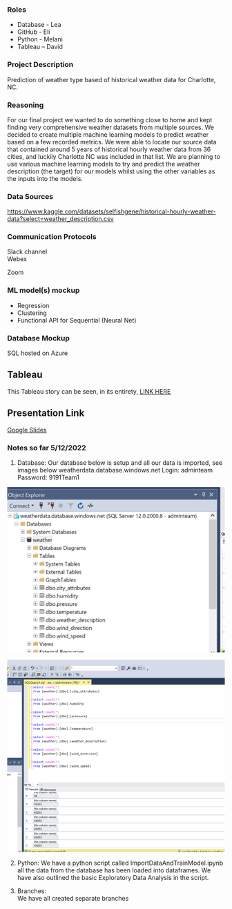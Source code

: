 ### Roles

* Database - Lea
* GitHub - Eli
* Python - Melani
* Tableau – David

### Project Description 

Prediction of weather type based of historical weather data for Charlotte, NC.

### Reasoning

For our final project we wanted to do something close to home and kept finding very comprehensive weather datasets from multiple sources. We decided to create multiple machine learning models to predict weather based on a few recorded metrics. We were able to locate our source data that contained around 5 years of historical hourly weather data from 36 cities, and luckily Charlotte NC was included in that list. We are planning to use various machine learning models to try and predict the weather description (the target) for our models whilst using the other variables as the inputs into the models. 

### Data Sources

https://www.kaggle.com/datasets/selfishgene/historical-hourly-weather-data?select=weather_description.csv

### Communication Protocols

Slack channel  
Webex

Zoom

### ML model(s) mockup
* Regression
* Clustering
* Functional API for Sequential (Neural Net) 

### Database Mockup

SQL hosted on Azure

## Tableau

This Tableau story can be seen, in its entirety, [LINK HERE](https://public.tableau.com/app/profile/melanie.rhoden/viz/BestFinalProject_16536877692760/StoryFinal?publish=yes)

## Presentation Link

[Google Slides](https://docs.google.com/presentation/d/1goD8T_n4hcEI_LY7g_VpwO0OK8xfSPqbTaEYcLOpl6c/edit?usp=sharing)



### Notes so far 5/12/2022

1) Database:
Our database below is setup and all our data is imported, see images below
weatherdata.database.windows.net
Login: adminteam
Password: 9191Team1

![Results1](Resources/DatabaseTables.png)

![Results2](Resources/Queries.png)

2) Python:
We have a python script called ImportDataAndTrainModel.ipynb all the data from the database has been loaded into dataframes.  We have also outlined the basic Exploratory Data Analysis in the script.

3) Branches:  
We have all created separate branches

